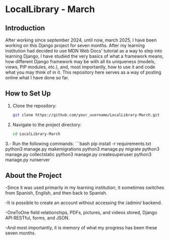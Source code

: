 # LocalLibrary - March

## Introduction

After working since september 2024, until now, march 2025, I have been working on this Django project for seven months.
After my learning institution had decided to use MDN Web Docs' tutorial as a way to step into learning Django, I have 
studied the very basics of what a framework means, how different Django framework may be with all its uniqueness (models, 
views, PIP modules, etc.), and, most importantly, how to use it and code what you may think of in it.
This repository here serves as a way of posting online what I have done so far.

## How to Set Up

1. Clone the repository:
   ```bash
   git clone https://github.com/your_username/LocalLibrary-March.git
2. Navigate to the project directory:
   ```bash
   cd LocalLibrary-March
3.- Run the following commands:
    ```bash
    pip install -r requirements.txt
    python3 manage.py makemigrations
    python3 manage.py migrate
    python3 manage.py collectstatic
    python3 manage.py createsuperuser
    python3 manage.py runserver

## About the Project

-Since it was used primarily in my learning institution, it sometimes switches from Spanish, English, and then back to Spanish.

-It is possible to create an account without accessing the /admin/ backend.

-OneToOne field relationships, PDFs, pictures, and videos stored, Django API RESTful, forms, and JSON.

-And most importantly, it is memory of what my progress has been these seven months.